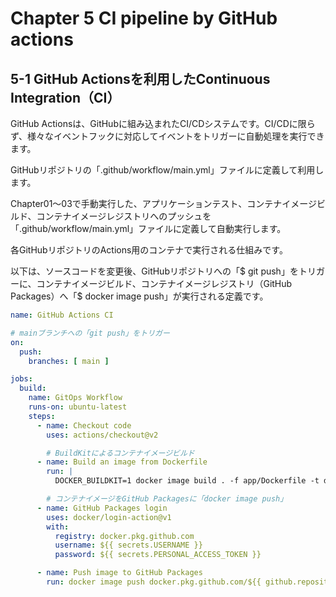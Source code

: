 # Chapter 5 CI pipeline by GitHub actions

## 5-1 GitHub Actionsを利用したContinuous Integration（CI）

GitHub Actionsは、GitHubに組み込まれたCI/CDシステムです。CI/CDに限らず、様々なイベントフックに対応してイベントをトリガーに自動処理を実行できます。

GitHubリポジトリの「.github/workflow/main.yml」ファイルに定義して利用します。

Chapter01～03で手動実行した、アプリケーションテスト、コンテナイメージビルド、コンテナイメージレジストリへのプッシュを「.github/workflow/main.yml」ファイルに定義して自動実行します。

各GitHubリポジトリのActions用のコンテナで実行される仕組みです。

以下は、ソースコードを変更後、GitHubリポジトリへの「$ git push」をトリガーに、コンテナイメージビルド、コンテナイメージレジストリ（GitHub Packages）へ「$ docker image push」が実行される定義です。

```yaml
name: GitHub Actions CI

# mainブランチへの「git push」をトリガー
on:
  push:
    branches: [ main ]

jobs:
  build:
    name: GitOps Workflow
    runs-on: ubuntu-latest
    steps:
      - name: Checkout code
        uses: actions/checkout@v2

        # BuildKitによるコンテナイメージビルド
      - name: Build an image from Dockerfile
        run: |
          DOCKER_BUILDKIT=1 docker image build . -f app/Dockerfile -t docker.pkg.github.com/${{ github.repository }}/gitops-go-app:${{ github.run_number }}

        # コンテナイメージをGitHub Packagesに「docker image push」
      - name: GitHub Packages login
        uses: docker/login-action@v1
        with:
          registry: docker.pkg.github.com
          username: ${{ secrets.USERNAME }}
          password: ${{ secrets.PERSONAL_ACCESS_TOKEN }}

      - name: Push image to GitHub Packages
        run: docker image push docker.pkg.github.com/${{ github.repository }}/gitops-go-app:${{ github.run_number }}
```